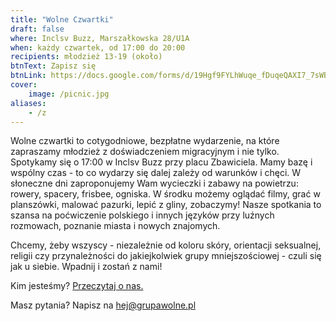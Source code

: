 ```yaml
---
title: "Wolne Czwartki"
draft: false
where: Inclsv Buzz, Marszałkowska 28/U1A
when: każdy czwartek, od 17:00 do 20:00
recipients: młodzież 13-19 (około)
btnText: Zapisz się
btnLink: https://docs.google.com/forms/d/19Hgf9FYLhWuqe_fDuqeQAXI7_7sWB1C8r82InwtqDfY
cover:
    image: /picnic.jpg
aliases:
    - /z
---
```


Wolne czwartki to cotygodniowe, bezpłatne wydarzenie, na które zapraszamy młodzież z doświadczeniem migracyjnym i nie tylko. Spotykamy się o 17:00 w Inclsv Buzz przy placu Zbawiciela. Mamy bazę i wspólny czas - to co wydarzy się dalej zależy od warunków i chęci. W słoneczne dni zaproponujemy Wam wycieczki i zabawy na powietrzu: rowery, spacery, frisbee, ogniska. W środku możemy oglądać filmy, grać w planszówki, malować pazurki, lepić z gliny, zobaczymy! Nasze spotkania to szansa na poćwiczenie polskiego i innych języków przy luźnych rozmowach, poznanie miasta i nowych znajomych.

Chcemy, żeby wszyscy - niezależnie od koloru skóry, orientacji seksualnej, religii czy przynależności do jakiejkolwiek grupy mniejszościowej - czuli się jak u siebie. Wpadnij i zostań z nami!

Kim jesteśmy? [Przeczytaj o nas.](/o-nas)

Masz pytania? Napisz na hej@grupawolne.pl

